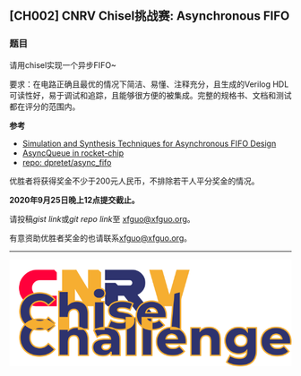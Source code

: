 ## [CH002] CNRV Chisel挑战赛: Asynchronous FIFO

### 题目

请用chisel实现一个异步FIFO~

要求：在电路正确且最优的情况下简洁、易懂、注释充分，且生成的Verilog HDL可读性好，易于调试和追踪，且能够很方便的被集成。完整的规格书、文档和测试都在评分的范围内。

**参考**

- [Simulation and Synthesis Techniques for Asynchronous FIFO Design](http://www.sunburst-design.com/papers/CummingsSNUG2002SJ_FIFO1.pdf)
- [AsyncQueue in rocket-chip](https://github.com/chipsalliance/rocket-chip/blob/master/src/main/scala/util/AsyncQueue.scala)
- [repo: dpretet/async\_fifo](https://github.com/dpretet/async_fifo)

优胜者将获得奖金不少于200元人民币，不排除若干人平分奖金的情况。

**2020年9月25日晚上12点提交截止。**

请投稿*gist link*或*git repo link*至 [xfguo@xfguo.org](mailto:xfguo@xfguo.org)。

有意资助优胜者奖金的也请联系[xfguo@xfguo.org](mailto:xfguo@xfguo.org)。

----

![CNRV Chisel Challenge](/assets/images/challenge/ch-logo.png)
